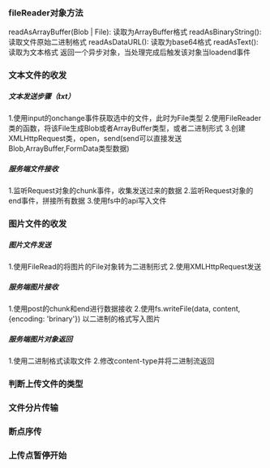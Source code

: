 ### fileReader对象方法
readAsArrayBuffer(Blob | File): 读取为ArrayBuffer格式
readAsBinaryString(): 读取文件原始二进制格式
readAsDataURL(): 读取为base64格式
readAsText(): 读取为文本格式
返回一个异步对象，当处理完成后触发该对象当loadend事件


### 文本文件的收发
##### 文本发送步骤（txt）
1.使用input的onchange事件获取选中的文件，此时为File类型
2.使用FileReader类的函数，将该File生成Blob或者ArrayBuffer类型，或者二进制形式
3.创建XMLHttpRequest类，open，send(send可以直接发送Blob,ArrayBuffer,FormData类型数据)
##### 服务端文件接收
1.监听Request对象的chunk事件，收集发送过来的数据
2.监听Request对象的end事件，拼接所有数据
3.使用fs中的api写入文件

### 图片文件的收发
##### 图片文件发送
1.使用FileRead的将图片的File对象转为二进制形式
2.使用XMLHttpRequest发送
##### 服务端图片接收
1.使用post的chunk和end进行数据接收
2.使用fs.writeFile(data, content, {encoding: 'brinary'}) 以二进制的格式写入图片
##### 服务端图片对象返回
1.使用二进制格式读取文件
2.修改content-type并将二进制流返回

### 判断上传文件的类型
### 文件分片传输
### 断点序传
### 上传点暂停开始
